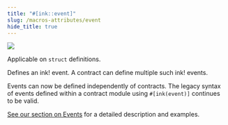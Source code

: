 ```yaml
---
title: "#[ink::event]"
slug: /macros-attributes/event
hide_title: true
---
```


<img src="/img/title/text/event2.svg" className="titlePic" />

Applicable on `struct` definitions.

Defines an ink! event. A contract can define multiple such ink! events.

Events can now be defined independently of contracts. The legacy syntax of events defined 
within a contract module using `#[ink(event)]` continues to be valid.

[See our section on Events](../basics/events.md) for a detailed description and examples.
